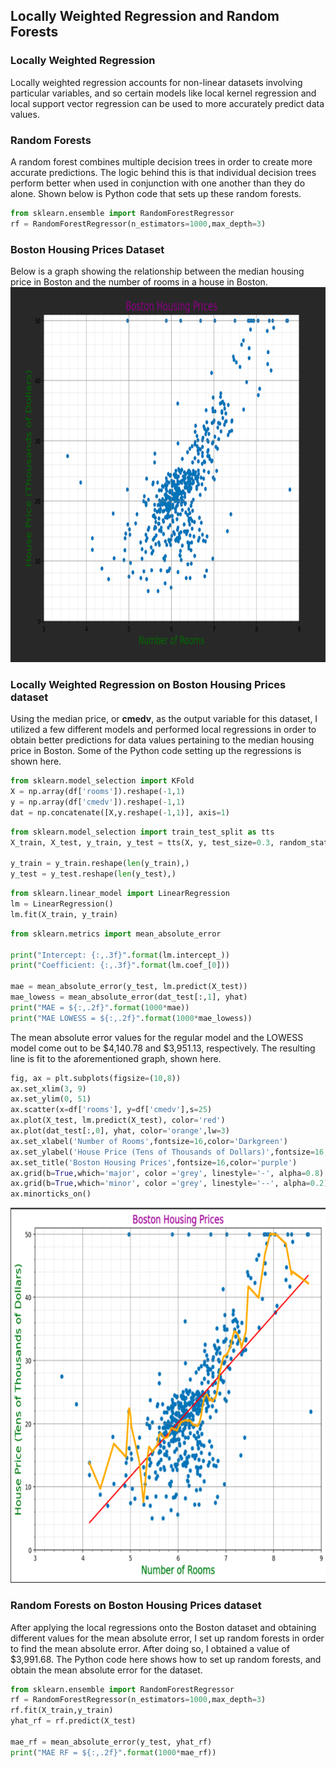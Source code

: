 ## Locally Weighted Regression and Random Forests

### Locally Weighted Regression
Locally weighted regression accounts for non-linear datasets involving particular variables, and so certain models like local kernel regression and local support vector regression can be used to more accurately predict data values. 
### Random Forests
A random forest combines multiple decision trees in order to create more accurate predictions. The logic behind this is that individual decision trees perform better when used in conjunction with one another than they do alone. Shown below is Python code that sets up these random forests.

```Python
from sklearn.ensemble import RandomForestRegressor
rf = RandomForestRegressor(n_estimators=1000,max_depth=3)
```
### Boston Housing Prices Dataset
Below is a graph showing the relationship between the median housing price in Boston and the number of rooms in a house in Boston.
<img src="Assets/Housing Price Dataset Graph.png" width="800" height="600" alt=hi class="inline"/>

### Locally Weighted Regression on Boston Housing Prices dataset
Using the median price, or **cmedv**, as the output variable for this dataset, I utilized a few different models and performed local regressions in order to obtain better predictions for data values pertaining to the median housing price in Boston. 
Some of the Python code setting up the regressions is shown here.
```Python
from sklearn.model_selection import KFold
X = np.array(df['rooms']).reshape(-1,1)
y = np.array(df['cmedv']).reshape(-1,1)
dat = np.concatenate([X,y.reshape(-1,1)], axis=1)
```

```Python
from sklearn.model_selection import train_test_split as tts
X_train, X_test, y_train, y_test = tts(X, y, test_size=0.3, random_state=1234)

y_train = y_train.reshape(len(y_train),)
y_test = y_test.reshape(len(y_test),)
```

```Python
from sklearn.linear_model import LinearRegression
lm = LinearRegression()
lm.fit(X_train, y_train)
```

```Python
from sklearn.metrics import mean_absolute_error 

print("Intercept: {:,.3f}".format(lm.intercept_))
print("Coefficient: {:,.3f}".format(lm.coef_[0]))
    
mae = mean_absolute_error(y_test, lm.predict(X_test))
mae_lowess = mean_absolute_error(dat_test[:,1], yhat)
print("MAE = ${:,.2f}".format(1000*mae))
print("MAE LOWESS = ${:,.2f}".format(1000*mae_lowess))
```
The mean absolute error values for the regular model and the LOWESS model come out to be $4,140.78 and $3,951.13, respectively. The resulting line is fit to the aforementioned graph, shown here.
```Python
fig, ax = plt.subplots(figsize=(10,8))
ax.set_xlim(3, 9)
ax.set_ylim(0, 51)
ax.scatter(x=df['rooms'], y=df['cmedv'],s=25)
ax.plot(X_test, lm.predict(X_test), color='red')
ax.plot(dat_test[:,0], yhat, color='orange',lw=3)
ax.set_xlabel('Number of Rooms',fontsize=16,color='Darkgreen')
ax.set_ylabel('House Price (Tens of Thousands of Dollars)',fontsize=16,color='Darkgreen')
ax.set_title('Boston Housing Prices',fontsize=16,color='purple')
ax.grid(b=True,which='major', color ='grey', linestyle='-', alpha=0.8)
ax.grid(b=True,which='minor', color ='grey', linestyle='--', alpha=0.2)
ax.minorticks_on()
```
<img src="Assets/Fitted Line.png" width="800" height="600" alt=hi class="inline">

### Random Forests on Boston Housing Prices dataset
After applying the local regressions onto the Boston dataset and obtaining different values for the mean absolute error, I set up random forests in order to find the mean absolute error. After doing so, I obtained a value of $3,991.68. The Python code here shows how to set up random forests, and obtain the mean absolute error for the dataset.
```Python
from sklearn.ensemble import RandomForestRegressor
rf = RandomForestRegressor(n_estimators=1000,max_depth=3)
rf.fit(X_train,y_train)
yhat_rf = rf.predict(X_test)

mae_rf = mean_absolute_error(y_test, yhat_rf)
print("MAE RF = ${:,.2f}".format(1000*mae_rf))
```
